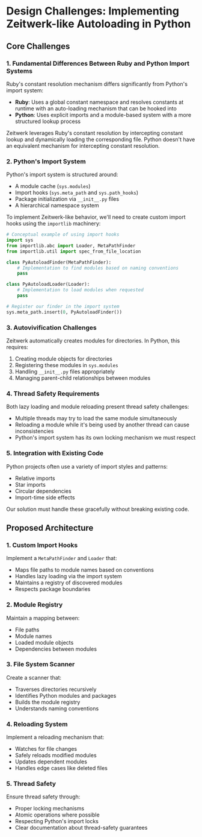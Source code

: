 # Design Challenges: Implementing Zeitwerk-like Autoloading in Python

## Core Challenges

### 1. Fundamental Differences Between Ruby and Python Import Systems

Ruby's constant resolution mechanism differs significantly from Python's import system:

- **Ruby**: Uses a global constant namespace and resolves constants at runtime with an auto-loading mechanism that can be hooked into
- **Python**: Uses explicit imports and a module-based system with a more structured lookup process

Zeitwerk leverages Ruby's constant resolution by intercepting constant lookup and dynamically loading the corresponding file. Python doesn't have an equivalent mechanism for intercepting constant resolution.

### 2. Python's Import System

Python's import system is structured around:

- A module cache (`sys.modules`)
- Import hooks (`sys.meta_path` and `sys.path_hooks`)
- Package initialization via `__init__.py` files
- A hierarchical namespace system

To implement Zeitwerk-like behavior, we'll need to create custom import hooks using the `importlib` machinery:

```python
# Conceptual example of using import hooks
import sys
from importlib.abc import Loader, MetaPathFinder
from importlib.util import spec_from_file_location

class PyAutoloadFinder(MetaPathFinder):
    # Implementation to find modules based on naming conventions
    pass

class PyAutoloadLoader(Loader):
    # Implementation to load modules when requested
    pass

# Register our finder in the import system
sys.meta_path.insert(0, PyAutoloadFinder())
```

### 3. Autovivification Challenges

Zeitwerk automatically creates modules for directories. In Python, this requires:

1. Creating module objects for directories
2. Registering these modules in `sys.modules`
3. Handling `__init__.py` files appropriately
4. Managing parent-child relationships between modules

### 4. Thread Safety Requirements

Both lazy loading and module reloading present thread safety challenges:

- Multiple threads may try to load the same module simultaneously
- Reloading a module while it's being used by another thread can cause inconsistencies
- Python's import system has its own locking mechanism we must respect

### 5. Integration with Existing Code

Python projects often use a variety of import styles and patterns:

- Relative imports
- Star imports
- Circular dependencies
- Import-time side effects

Our solution must handle these gracefully without breaking existing code.

## Proposed Architecture

### 1. Custom Import Hooks

Implement a `MetaPathFinder` and `Loader` that:

- Maps file paths to module names based on conventions
- Handles lazy loading via the import system
- Maintains a registry of discovered modules
- Respects package boundaries

### 2. Module Registry

Maintain a mapping between:

- File paths
- Module names
- Loaded module objects
- Dependencies between modules

### 3. File System Scanner

Create a scanner that:

- Traverses directories recursively
- Identifies Python modules and packages
- Builds the module registry
- Understands naming conventions

### 4. Reloading System

Implement a reloading mechanism that:

- Watches for file changes
- Safely reloads modified modules
- Updates dependent modules
- Handles edge cases like deleted files

### 5. Thread Safety

Ensure thread safety through:

- Proper locking mechanisms
- Atomic operations where possible
- Respecting Python's import locks
- Clear documentation about thread-safety guarantees
